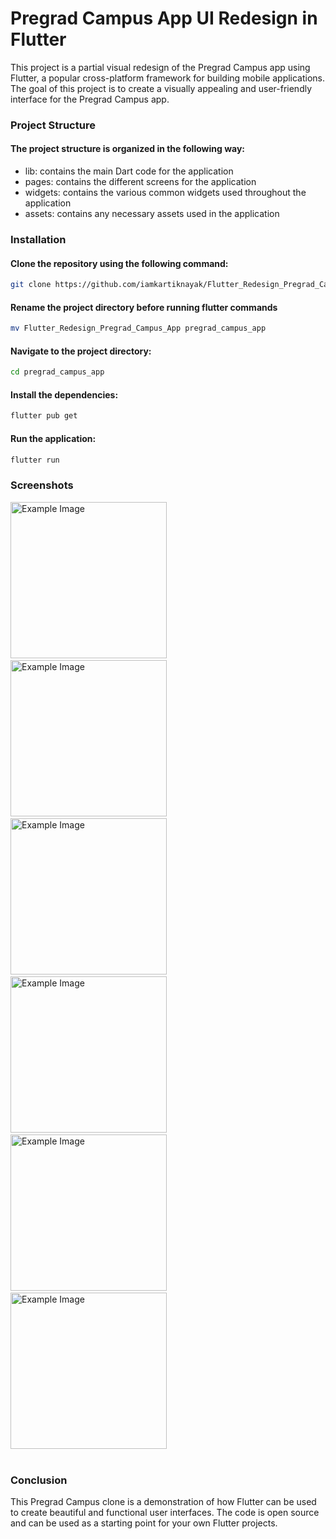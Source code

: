 # Pregrad Campus App UI Redesign in Flutter
This project is a partial visual redesign of the Pregrad Campus app using Flutter, a popular cross-platform framework for building mobile applications. The goal of this project is to create a visually appealing and user-friendly interface for the Pregrad Campus app.

### Project Structure
 #### The project structure is organized in the following way:

* lib: contains the main Dart code for the application
* pages: contains the different screens for the application
* widgets: contains the various common widgets used throughout the application
* assets: contains any necessary assets used in the application 

### Installation
#### Clone the repository using the following command:
```bash    
git clone https://github.com/iamkartiknayak/Flutter_Redesign_Pregrad_Campus_App.git
```
#### Rename the project directory before running flutter commands
```bash
mv Flutter_Redesign_Pregrad_Campus_App pregrad_campus_app
```
#### Navigate to the project directory:
```bash 
cd pregrad_campus_app
```
#### Install the dependencies:
```bash 
flutter pub get
```
#### Run the application:
```bash 
flutter run
```
### Screenshots

<img src="./screenshots/home_light.jpg" alt="Example Image" width="250">&nbsp;&nbsp;&nbsp;
<img src="./screenshots/home_dark.jpg" alt="Example Image" width="250">&nbsp;&nbsp;&nbsp;
<img src="./screenshots/batches.jpg" alt="Example Image" width="250">&nbsp;&nbsp;&nbsp;
<img src="./screenshots/store.jpg" alt="Example Image" width="250">&nbsp;&nbsp;&nbsp;
<img src="./screenshots/chats.jpg" alt="Example Image" width="250"> &nbsp;&nbsp;&nbsp;
<img src="./screenshots/profile.jpg" alt="Example Image" width="250"><br><br>


### Conclusion
This Pregrad Campus clone is a demonstration of how Flutter can be used to create beautiful and functional user interfaces. The code is open source and can be used as a starting point for your own Flutter projects.
